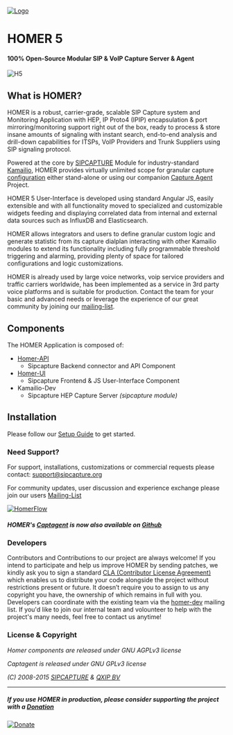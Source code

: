 [![Logo](http://sipcapture.org/data/images/sipcapture_header.png)](http://sipcapture.org)

# HOMER 5
#### 100% Open-Source Modular SIP & VoIP Capture Server & Agent
![H5](http://i.imgur.com/G5LF1Wl.png)

## What is HOMER?

HOMER is a robust, carrier-grade, scalable SIP Capture system and Monitoring Application with HEP, IP Proto4 (IPIP) encapsulation & port mirroring/monitoring support right out of the box, ready to process & store insane amounts of signaling with instant search, end-to-end analysis and drill-down capabilities for ITSPs, VoIP Providers and Trunk Suppliers using SIP signaling protocol.

Powered at the core by [SIPCAPTURE](http://kamailio.org/docs/modules/stable/modules/sipcapture.html) Module for industry-standard [Kamailio](http://kamailio.org), HOMER provides virtually unlimited scope for granular capture [configuration](https://github.com/sipcapture/homer-api/blob/master/examples/sipcapture/kamailio.cfg) either stand-alone or using our companion [Capture Agent](https://github.com/sipcapture/captagent) Project.

HOMER 5 User-Interface is developed using standard Angular JS, easily extensible and with all functionality moved to specialized and customizable widgets feeding and displaying correlated data from internal and external data sources such as InfluxDB and Elasticsearch. 

HOMER allows integrators and users to define granular custom logic and generate statistic from its capture dialplan interacting with other Kamailio modules to extend its functionality including fully programmable threshold triggering and alarming, providing plenty of space for tailored configurations and logic customizations.

HOMER is already used by large voice networks, voip service providers and traffic carriers worldwide, has been implemented as a service in 3rd party voice platforms and is suitable for production. Contact the team for your basic and advanced needs or leverage the experience of our great community by joining our [mailing-list](http://groups.google.com/group/homer-discuss). 

## Components
The HOMER Application is composed of:

* [Homer-API](https://github.com/sipcapture/homer-api)
  * Sipcapture Backend connector and API Component
* [Homer-UI](https://github.com/sipcapture/homer-ui)
  * Sipcapture Frontend & JS User-Interface Component
* Kamailio-Dev
  * Sipcapture HEP Capture Server _(sipcapture module)_


## Installation

Please follow our [Setup Guide](https://github.com/sipcapture/homer/blob/homer5/INSTALL.md) to get started.


### Need Support?
For support, installations, customizations or commercial requests please contact: support@sipcapture.org

For community updates, user discussion and experience exchange please join our users   [Mailing-List](https://groups.google.com/forum/#!forum/homer-discuss)

[![HomerFlow](http://i.imgur.com/U7UBI.png)](http://sipcapture.org)

##### HOMER's [Captagent](http://github.com/sipcapture/captagent) is now also available on [Github](http://github.com/sipcapture/captagent)

### Developers
Contributors and Contributions to our project are always welcome! If you intend to participate and help us improve HOMER by sending patches, we kindly ask you to sign a standard [CLA (Contributor License Agreement)](http://cla.qxip.net) which enables us to distribute your code alongside the project without restrictions present or future. It doesn’t require you to assign to us any copyright you have, the ownership of which remains in full with you. Developers can coordinate with the existing team via the [homer-dev](http://groups.google.com/group/homer-dev) mailing list. If you'd like to join our internal team and volounteer to help with the project's many needs, feel free to contact us anytime!




### License & Copyright

*Homer components are released under GNU AGPLv3 license*

*Captagent is released under GNU GPLv3 license*

*(C) 2008-2015 [SIPCAPTURE](http://sipcapture.org) & [QXIP BV](http://qxip.net)*

----------

##### If you use HOMER in production, please consider supporting the project with a [Donation](https://www.paypal.com/cgi-bin/webscr?cmd=_donations&business=donation%40sipcapture%2eorg&lc=US&item_name=SIPCAPTURE&no_note=0&currency_code=EUR&bn=PP%2dDonationsBF%3abtn_donateCC_LG%2egif%3aNonHostedGuest)

[![Donate](https://www.paypalobjects.com/en_US/i/btn/btn_donateCC_LG.gif)](https://www.paypal.com/cgi-bin/webscr?cmd=_donations&business=donation%40sipcapture%2eorg&lc=US&item_name=SIPCAPTURE&no_note=0&currency_code=EUR&bn=PP%2dDonationsBF%3abtn_donateCC_LG%2egif%3aNonHostedGuest)


